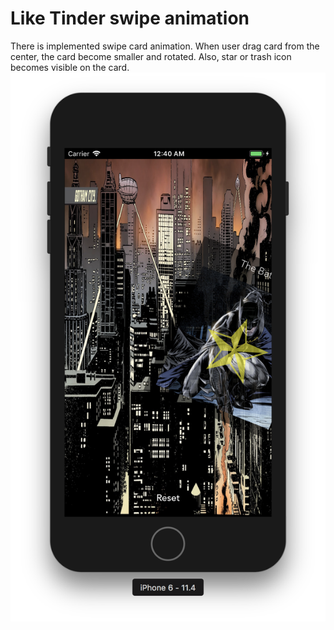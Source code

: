 # Like Tinder swipe animation
There is implemented swipe card animation. When user drag card from the center, the card become smaller and rotated. Also, star or trash icon becomes visible on the card.
![Screenshot](screenshot.png)
